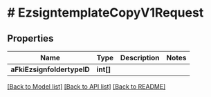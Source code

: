 # # EzsigntemplateCopyV1Request

## Properties

Name | Type | Description | Notes
------------ | ------------- | ------------- | -------------
**aFkiEzsignfoldertypeID** | **int[]** |  |

[[Back to Model list]](../../README.md#models) [[Back to API list]](../../README.md#endpoints) [[Back to README]](../../README.md)

